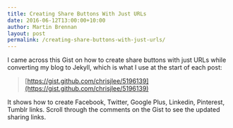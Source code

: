 ```yaml
---
title: Creating Share Buttons With Just URLs
date: 2016-06-12T13:00:00+10:00
author: Martin Brennan
layout: post
permalink: /creating-share-buttons-with-just-urls/
---
```


I came across this Gist on how to create share buttons with just URLs while converting my blog to Jekyll, which is what I use at the start of each post:

> [https://gist.github.com/chrisjlee/5196139](https://gist.github.com/chrisjlee/5196139)

It shows how to create Facebook, Twitter, Google Plus, Linkedin, Pinterest, Tumblr links. Scroll through the comments on the Gist to see the updated sharing links.
